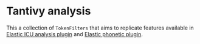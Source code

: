 # Tantivy analysis

This a collection of `TokenFilters` that aims to replicate features available
in [Elastic ICU analysis plugin](https://github.com/Dalvany/tantivy-analysis-contrib)
and [Elastic phonetic plugin](https://www.elastic.co/guide/en/elasticsearch/plugins/current/analysis-phonetic.html).
